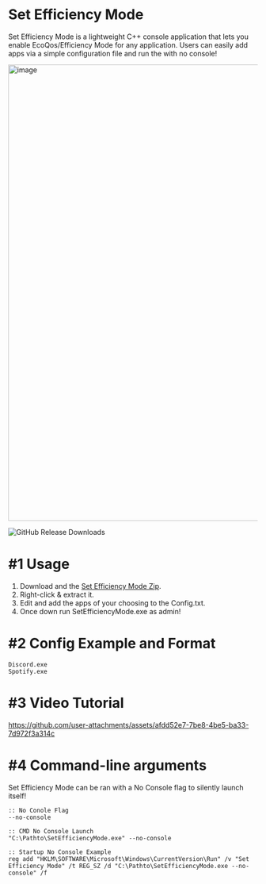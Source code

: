 # Set Efficiency Mode
Set Efficiency Mode is a lightweight C++ console application that lets you enable EcoQos/Efficiency Mode for any application. Users can easily add apps via a simple configuration file and run the with no console!

<img width="1649" height="920" alt="image" src="https://github.com/user-attachments/assets/f4d99932-2b5c-4339-a8f5-5bbe3427f067" />

![GitHub Release Downloads](https://img.shields.io/github/downloads/QuakedK/Set-Efficiency-Mode/total)

# #1 Usage
1. Download and the [Set Efficiency Mode Zip]().
2. Right-click & extract it.
3. Edit and add the apps of your choosing to the Config.txt.
4. Once down run SetEfficiencyMode.exe as admin!

# #2 Config Example and Format
```
Discord.exe
Spotify.exe
```
# #3 Video Tutorial
https://github.com/user-attachments/assets/afdd52e7-7be8-4be5-ba33-7d972f3a314c

# #4 Command-line arguments
Set Efficiency Mode can be ran with a No Console flag to silently launch itself!
```
:: No Conole Flag
--no-console

:: CMD No Console Launch
"C:\Pathto\SetEfficiencyMode.exe" --no-console

:: Startup No Console Example
reg add "HKLM\SOFTWARE\Microsoft\Windows\CurrentVersion\Run" /v "Set Efficiency Mode" /t REG_SZ /d "C:\Pathto\SetEfficiencyMode.exe --no-console" /f

```

